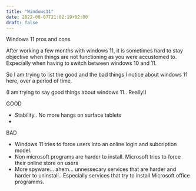 ```yaml
---
title: "Windows11"
date: 2022-08-07T21:02:19+02:00
draft: false
---
```


Windows 11 pros and cons

After working a few months with windows 11, it is sometimes hard to stay objective when things are not functioning as you were accustomed to. Expecially when having to switch between windows 10 and 11.

So I am trying to list the good and the bad things I notice about windows 11 here, over a period of time.

(I am trying to say good things about windows 11.. Really!)

GOOD
* Stability.. No more hangs on surface tablets
*


BAD
* Windows 11 tries to force users into an online login and subcription model.
* Non microsoft programs are harder to install. Microsoft tries to force their online store on users
* More spyware... ahem... unnessecary services that are harder and harder to uninstall.. Especially services that try to install Microsoft office programms.  

 


